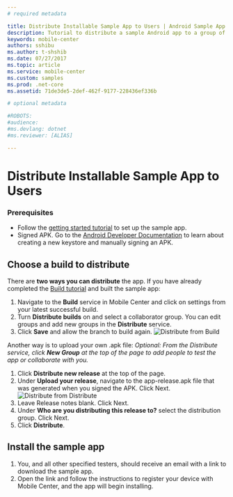 ```yaml
---
# required metadata

title: Distribute Installable Sample App to Users | Android Sample App Tutorials
description: Tutorial to distribute a sample Android app to a group of users in Mobile Center.
keywords: mobile-center
authors: sshibu
ms.author: t-shshib
ms.date: 07/27/2017
ms.topic: article
ms.service: mobile-center
ms.custom: samples
ms.prod: .net-core
ms.assetid: 71de3de5-2def-462f-9177-228436ef336b

# optional metadata

#ROBOTS:
#audience:
#ms.devlang: dotnet
#ms.reviewer: [ALIAS]

---
```


# Distribute Installable Sample App to Users
### Prerequisites
- Follow the [getting started tutorial](getting-started.md) to set up the sample app.
- Signed APK. Go to the [Android Developer Documentation](https://developer.android.com/studio/index.html) to learn about creating a new keystore and manually signing an APK.


## Choose a build to distribute
There are **two ways you can distribute** the app.
If you have already completed the [Build tutorial](build.md) and built the sample app:
1. Navigate to the **Build** service in Mobile Center and click on settings from your latest successful build.
2. Turn **Distribute builds** on and select a collaborator group. You can edit groups and add new groups in the **Distribute** service.
3. Click **Save** and allow the branch to build again.
  ![Distribute from Build](images/distributeFromBuild.gif)


Another way is to upload your own .apk file:
*Optional: From the Distribute service, click **New Group** at the top of the page to add people to test the app or collaborate with you.*
1. Click **Distribute new release** at the top of the page.
2. Under **Upload your release**, navigate to the app-release.apk file that was generated when you signed the APK. Click Next.  
  ![Distribute from Distribute](images/distributeFromBeacon.gif)
3. Leave Release notes blank. Click Next.
4. Under **Who are you distributing this release to?** select the distribution group. Click Next.
5. Click **Distribute**.



## Install the sample app
1. You, and all other specified testers, should receive an email with a link to download the sample app.
2. Open the link and follow the instructions to register your device with Mobile Center, and the app will begin installing.
